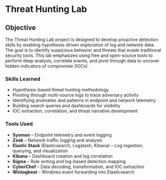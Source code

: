 # Threat Hunting Lab

## Objective

The Threat Hunting Lab project is designed to develop proactive detection skills by enabling hypothesis-driven exploration of log and network data. The goal is to identify suspicious behavior and threats that evade traditional security tools. This lab emphasizes using free and open-source tools to perform deep analysis, correlate events, and pivot through data to uncover hidden indicators of compromise (IOCs).

### Skills Learned

- Hypothesis-based threat hunting methodology  
- Pivoting through multi-source logs to trace adversary activity  
- Identifying anomalies and patterns in endpoint and network telemetry  
- Building search queries and dashboards for visibility  
- IOC extraction, correlation, and threat narrative development  

### Tools Used

- **Sysmon** – Endpoint telemetry and event logging  
- **Zeek** – Network traffic logging and analysis  
- **Elastic Stack** (Elasticsearch, Logstash, Kibana) – Log ingestion, querying, and visualization  
- **Kibana** – Dashboard creation and log correlation  
- **Sigma** – Rule writing and log-based detection mapping  
- **CyberChef** – Data decoding, transformation, and IOC extraction  
- **Winlogbeat** – Windows event forwarding into Elasticsearch  
